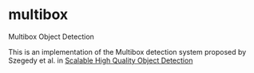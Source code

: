 # multibox
Multibox Object Detection

This is an implementation of the Multibox detection system proposed by Szegedy et al. in [Scalable High Quality Object Detection](https://arxiv.org/abs/1412.1441)
